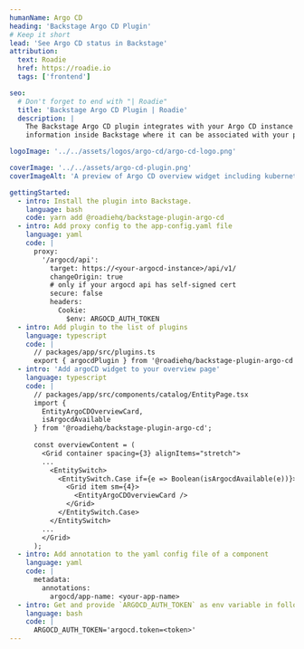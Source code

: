 ```yaml
---
humanName: Argo CD
heading: 'Backstage Argo CD Plugin'
# Keep it short
lead: 'See Argo CD status in Backstage'
attribution:
  text: Roadie
  href: https://roadie.io
  tags: ['frontend']

seo:
  # Don't forget to end with "| Roadie"
  title: 'Backstage Argo CD Plugin | Roadie'
  description: |
    The Backstage Argo CD plugin integrates with your Argo CD instance api to show kubernetes status
    information inside Backstage where it can be associated with your project.

logoImage: '../../assets/logos/argo-cd/argo-cd-logo.png'

coverImage: '../../assets/argo-cd-plugin.png'
coverImageAlt: 'A preview of Argo CD overview widget including kubernetes pod status.'

gettingStarted:
  - intro: Install the plugin into Backstage.
    language: bash
    code: yarn add @roadiehq/backstage-plugin-argo-cd
  - intro: Add proxy config to the app-config.yaml file
    language: yaml
    code: |
      proxy:
        '/argocd/api':
          target: https://<your-argocd-instance>/api/v1/
          changeOrigin: true
          # only if your argocd api has self-signed cert
          secure: false
          headers:
            Cookie:
              $env: ARGOCD_AUTH_TOKEN
  - intro: Add plugin to the list of plugins
    language: typescript
    code: |
      // packages/app/src/plugins.ts
      export { argocdPlugin } from '@roadiehq/backstage-plugin-argo-cd';
  - intro: 'Add argoCD widget to your overview page'
    language: typescript
    code: | 
      // packages/app/src/components/catalog/EntityPage.tsx
      import {
        EntityArgoCDOverviewCard,
        isArgocdAvailable
      } from '@roadiehq/backstage-plugin-argo-cd';
    
      const overviewContent = (
        <Grid container spacing={3} alignItems="stretch">
        ...
          <EntitySwitch>
            <EntitySwitch.Case if={e => Boolean(isArgocdAvailable(e))}>
              <Grid item sm={4}>
                <EntityArgoCDOverviewCard />
              </Grid>
            </EntitySwitch.Case>
          </EntitySwitch>
        ...
        </Grid>
      );
  - intro: Add annotation to the yaml config file of a component
    language: yaml
    code: |
      metadata:
        annotations:
          argocd/app-name: <your-app-name>
  - intro: Get and provide `ARGOCD_AUTH_TOKEN` as env variable in following format
    language: bash
    code: |
      ARGOCD_AUTH_TOKEN='argocd.token=<token>'
---
```


